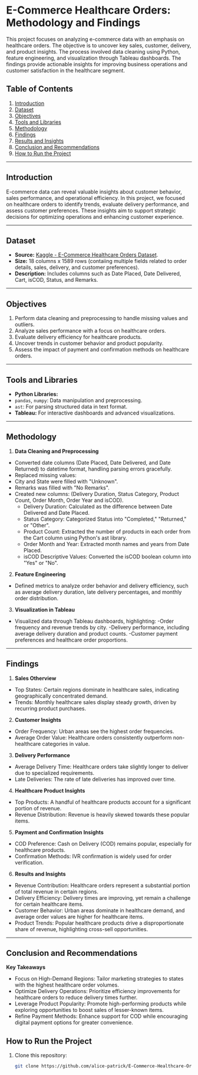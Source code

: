 # E-Commerce Healthcare Orders: Methodology and Findings

This project focuses on analyzing e-commerce data with an emphasis on healthcare orders. The objective is to uncover key sales, customer, delivery, and product insights. The process involved data cleaning using Python, feature engineering, and visualization through Tableau dashboards. The findings provide actionable insights for improving business operations and customer satisfaction in the healthcare segment.

## Table of Contents
1. [Introduction](#introduction)  
2. [Dataset](#dataset)
3. [Objectives](#objectives)  
4. [Tools and Libraries](#tools-and-libraries)  
5. [Methodology](#Methodology)  
6. [Findings](#Findings)  
7. [Results and Insights](#Results-and-Insights)  
8. [Conclusion and Recommendations](#Conclusion-and-Recommendations)
9. [How to Run the Project](#How-to-Run-the-Project)

---

## Introduction
E-commerce data can reveal valuable insights about customer behavior, sales performance, and operational efficiency. In this project, we focused on healthcare orders to identify trends, evaluate delivery performance, and assess customer preferences. These insights aim to support strategic decisions for optimizing operations and enhancing customer experience.

---

## Dataset
- **Source:** [Kaggle - E-Commerce Healthcare Orders Dataset](https://www.kaggle.com/datasets/adishgolechha/ecommerce-healthcare-orders-dataset).
- **Size:** 18 columns x 1589 rows (contaiing multiple fields related to order details, sales, delivery, and customer preferences).
- **Description:** Includes columns such as Date Placed, Date Delivered, Cart, isCOD, Status, and Remarks.


---

## Objectives
1. Perform data cleaning and preprocessing to handle missing values and outliers.
2. Analyze sales performance with a focus on healthcare orders.
3. Evaluate delivery efficiency for healthcare products.
4. Uncover trends in customer behavior and product popularity.
5. Assess the impact of payment and confirmation methods on healthcare orders.

---

## Tools and Libraries
- **Python Libraries:**
- `pandas`, `numpy`: Data manipulation and preprocessing.
- `ast`: For parsing structured data in text format.
- **Tableau:** For interactive dashboards and advanced visualizations.

---

## Methodology
1. **Data Cleaning and Preprocessing**
- Converted date columns (Date Placed, Date Delivered, and Date Returned) to datetime format, handling parsing errors gracefully.
- Replaced missing values:
- City and State were filled with "Unknown".
- Remarks was filled with "No Remarks".
- Created new columns: (Delivery Duration, Status Category, Product Count, Order Month, Order Year and isCOD).
  - Delivery Duration: Calculated as the difference between Date Delivered and Date Placed.
  - Status Category: Categorized Status into "Completed," "Returned," or "Other".
  - Product Count: Extracted the number of products in each order from the Cart column using Python's ast library.
  - Order Month and Year: Extracted month names and years from Date Placed.
  - isCOD Descriptive Values: Converted the isCOD boolean column into "Yes" or "No".
2. **Feature Engineering**
- Defined metrics to analyze order behavior and delivery efficiency, such as average delivery duration, late delivery percentages, and monthly order distribution.
3. **Visualization in Tableau**
- Visualized data through Tableau dashboards, highlighting:
  -Order frequency and revenue trends by city.
  -Delivery performance, including average delivery duration and product counts.
  -Customer payment preferences and healthcare order proportions.

---

## Findings
1. **Sales Otherview**
- Top States: Certain regions dominate in healthcare sales, indicating geographically concentrated demand.
- Trends: Monthly healthcare sales display steady growth, driven by recurring product purchases.

2. **Customer Insights**
- Order Frequency: Urban areas see the highest order frequencies.
- Average Order Value: Healthcare orders consistently outperform non-healthcare categories in value.

3. **Delivery Performance**
- Average Delivery Time: Healthcare orders take slightly longer to deliver due to specialized requirements.
- Late Deliveries: The rate of late deliveries has improved over time.

4. **Healthcare Product Insights**
- Top Products: A handful of healthcare products account for a significant portion of revenue.
- Revenue Distribution: Revenue is heavily skewed towards these popular items.

5. **Payment and Confirmation Insights**
- COD Preference: Cash on Delivery (COD) remains popular, especially for healthcare products.
- Confirmation Methods: IVR confirmation is widely used for order verification.

6. **Results and Insights**
- Revenue Contribution: Healthcare orders represent a substantial portion of total revenue in certain regions.
- Delivery Efficiency: Delivery times are improving, yet remain a challenge for certain healthcare items.
- Customer Behavior: Urban areas dominate in healthcare demand, and average order values are higher for healthcare items.
- Product Trends: Popular healthcare products drive a disproportionate share of revenue, highlighting cross-sell opportunities.

---

## Conclusion and Recommendations
**Key Takeaways**
- Focus on High-Demand Regions: Tailor marketing strategies to states with the highest healthcare order volumes.
- Optimize Delivery Operations: Prioritize efficiency improvements for healthcare orders to reduce delivery times further.
- Leverage Product Popularity: Promote high-performing products while exploring opportunities to boost sales of lesser-known items.
- Refine Payment Methods: Enhance support for COD while encouraging digital payment options for greater convenience.

## How to Run the Project  
1. Clone this repository:  
   ```bash
   git clone https://github.com/alice-patrick/E-Commerce-Healthcare-Orders-Dataset-Data-Analysis-Using-Python.git 
